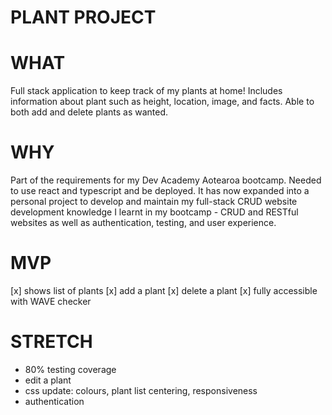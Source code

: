 # PLANT PROJECT

# WHAT
Full stack application to keep track of my plants at home! Includes information about plant such as height, location, image, and facts. Able to both add and delete plants as wanted.

# WHY
Part of the requirements for my Dev Academy Aotearoa bootcamp. Needed to use react and typescript and be deployed. It has now expanded into a personal project to develop and maintain my full-stack CRUD website development knowledge I learnt in my bootcamp - CRUD and RESTful websites as well as authentication, testing, and user experience.

# MVP
[x] shows list of plants 
[x] add a plant
[x] delete a plant
[x] fully accessible with WAVE checker 

# STRETCH
- 80% testing coverage
- edit a plant
- css update: colours, plant list centering, responsiveness
- authentication
